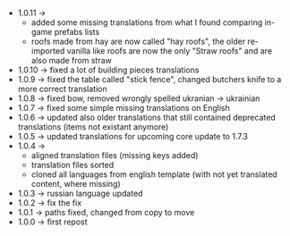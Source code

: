  * 1.0.11 -> 
   * added some missing translations from what I found comparing in-game prefabs lists
   * roofs made from hay are now called "hay roofs", the older re-imported vanilla like roofs are now the only "Straw roofs" and are also made from straw
 * 1.0.10 -> fixed a lot of building pieces translations
 * 1.0.9 -> fixed the table called "stick fence", changed butchers knife to a more correct translation
 * 1.0.8 -> fixed bow, removed wrongly spelled ukranian -> ukrainian
 * 1.0.7 -> fixed some simple missing translations on English
 * 1.0.6 -> updated also older translations that still contained deprecated translations (items not existant anymore)
 * 1.0.5 -> updated translations for upcoming core update to 1.7.3
 * 1.0.4 -> 
    * aligned translation files (missing keys added)
    * translation files sorted
    * cloned all languages from english template (with not yet translated content, where missing)
 * 1.0.3 -> russian language updated
 * 1.0.2 -> fix the fix
 * 1.0.1 -> paths fixed, changed from copy to move
 * 1.0.0 -> first repost
